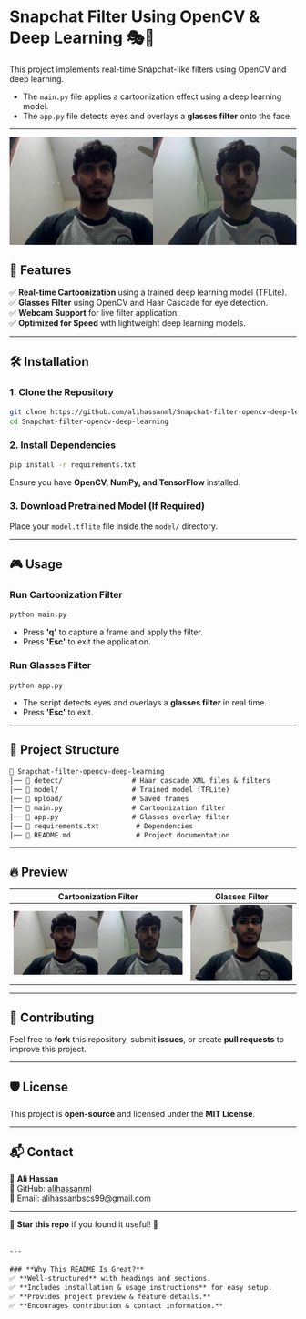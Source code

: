 # Snapchat Filter Using OpenCV & Deep Learning 🎭🤖  

This project implements real-time Snapchat-like filters using OpenCV and deep learning.  
- The `main.py` file applies a cartoonization effect using a deep learning model.  
- The `app.py` file detects eyes and overlays a **glasses filter** onto the face.  

---

![Image Description](Original.jpg)

## 🚀 Features  
✅ **Real-time Cartoonization** using a trained deep learning model (TFLite).  
✅ **Glasses Filter** using OpenCV and Haar Cascade for eye detection.  
✅ **Webcam Support** for live filter application.  
✅ **Optimized for Speed** with lightweight deep learning models.  

---

## 🛠️ Installation  

### **1. Clone the Repository**  
```bash
git clone https://github.com/alihassanml/Snapchat-filter-opencv-deep-learning.git
cd Snapchat-filter-opencv-deep-learning
```

### **2. Install Dependencies**  
```bash
pip install -r requirements.txt
```

Ensure you have **OpenCV, NumPy, and TensorFlow** installed.  

### **3. Download Pretrained Model (If Required)**  
Place your `model.tflite` file inside the `model/` directory.  

---

## 🎮 Usage  

### **Run Cartoonization Filter**  
```bash
python main.py
```
- Press **'q'** to capture a frame and apply the filter.  
- Press **'Esc'** to exit the application.  

### **Run Glasses Filter**  
```bash
python app.py
```
- The script detects eyes and overlays a **glasses filter** in real time.  
- Press **'Esc'** to exit.  

---

## 📂 Project Structure  

```
📁 Snapchat-filter-opencv-deep-learning
│── 📁 detect/                 # Haar cascade XML files & filters  
│── 📁 model/                  # Trained model (TFLite)  
│── 📁 upload/                 # Saved frames  
│── 📄 main.py                 # Cartoonization filter  
│── 📄 app.py                  # Glasses overlay filter  
│── 📄 requirements.txt         # Dependencies  
│── 📄 README.md                # Project documentation  
```

---

## 🔥 Preview  
| Cartoonization Filter | Glasses Filter |
|----------------------|--------------|
| ![Cartoonization](Original.jpg) | ![Glasses Filter](Glasses.jpg) |

---

## 🤝 Contributing  
Feel free to **fork** this repository, submit **issues**, or create **pull requests** to improve this project.  

---

## 🛡️ License  
This project is **open-source** and licensed under the **MIT License**.  

---

## 📬 Contact  
👤 **Ali Hassan**  
🔗 GitHub: [alihassanml](https://github.com/alihassanml)  
📧 Email: alihassanbscs99@gmail.com  

---

🌟 **Star this repo** if you found it useful! 🚀  
```

---

### **Why This README Is Great?**
✅ **Well-structured** with headings and sections.  
✅ **Includes installation & usage instructions** for easy setup.  
✅ **Provides project preview & feature details.**  
✅ **Encourages contribution & contact information.**  

